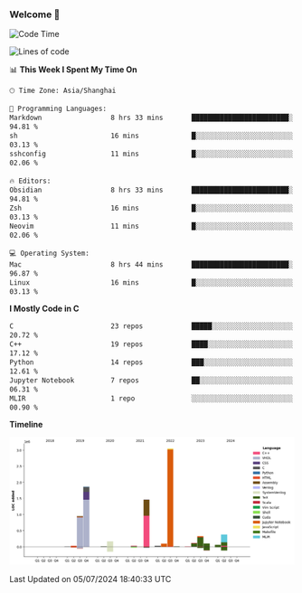 ### Welcome 👋

<!--START_SECTION:waka-->
![Code Time](http://img.shields.io/badge/Code%20Time-1%2C521%20hrs%205%20mins-blue)

![Lines of code](https://img.shields.io/badge/From%20Hello%20World%20I%27ve%20Written-8.7%20million%20lines%20of%20code-blue)

📊 **This Week I Spent My Time On** 

```text
🕑︎ Time Zone: Asia/Shanghai

💬 Programming Languages: 
Markdown                 8 hrs 33 mins       ████████████████████████░   94.81 % 
sh                       16 mins             █░░░░░░░░░░░░░░░░░░░░░░░░   03.13 % 
sshconfig                11 mins             █░░░░░░░░░░░░░░░░░░░░░░░░   02.06 % 

🔥 Editors: 
Obsidian                 8 hrs 33 mins       ████████████████████████░   94.81 % 
Zsh                      16 mins             █░░░░░░░░░░░░░░░░░░░░░░░░   03.13 % 
Neovim                   11 mins             █░░░░░░░░░░░░░░░░░░░░░░░░   02.06 % 

💻 Operating System: 
Mac                      8 hrs 44 mins       ████████████████████████░   96.87 % 
Linux                    16 mins             █░░░░░░░░░░░░░░░░░░░░░░░░   03.13 % 
```

**I Mostly Code in C** 

```text
C                        23 repos            █████░░░░░░░░░░░░░░░░░░░░   20.72 % 
C++                      19 repos            ████░░░░░░░░░░░░░░░░░░░░░   17.12 % 
Python                   14 repos            ███░░░░░░░░░░░░░░░░░░░░░░   12.61 % 
Jupyter Notebook         7 repos             ██░░░░░░░░░░░░░░░░░░░░░░░   06.31 % 
MLIR                     1 repo              ░░░░░░░░░░░░░░░░░░░░░░░░░   00.90 % 
```



**Timeline**

![Lines of Code chart](https://raw.githubusercontent.com/Bohan-hu/Bohan-hu/master/assets/bar_graph.png)


 Last Updated on 05/07/2024 18:40:33 UTC
<!--END_SECTION:waka-->



